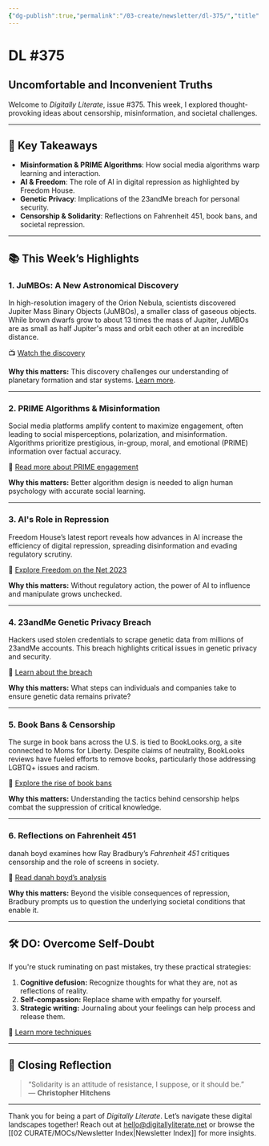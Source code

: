 ```yaml
---
{"dg-publish":true,"permalink":"/03-create/newsletter/dl-375/","title":"Uncomfortable and Inconvenient Truths","tags":["censorship","critical-literacy","freedom","solidarity"]}
---
```



# DL #375

## Uncomfortable and Inconvenient Truths

Welcome to _Digitally Literate_, issue #375. This week, I explored thought-provoking ideas about censorship, misinformation, and societal challenges.

---

## 🔖 Key Takeaways

- **Misinformation & PRIME Algorithms**: How social media algorithms warp learning and interaction.
- **AI & Freedom**: The role of AI in digital repression as highlighted by Freedom House.
- **Genetic Privacy**: Implications of the 23andMe breach for personal security.
- **Censorship & Solidarity**: Reflections on Fahrenheit 451, book bans, and societal repression.

---

## 📚 This Week’s Highlights

### 1. **JuMBOs: A New Astronomical Discovery**
In high-resolution imagery of the Orion Nebula, scientists discovered Jupiter Mass Binary Objects (JuMBOs), a smaller class of gaseous objects. While brown dwarfs grow to about 13 times the mass of Jupiter, JuMBOs are as small as half Jupiter's mass and orbit each other at an incredible distance.

📺 [Watch the discovery](https://www.youtube.com/watch?v=lYOnoXWSfnI)

**Why this matters:** This discovery challenges our understanding of planetary formation and star systems. [Learn more](https://www.nytimes.com/2023-10-02/science/orion-nebula-webb-planets.html).

---

### 2. **PRIME Algorithms & Misinformation**
Social media platforms amplify content to maximize engagement, often leading to social misperceptions, polarization, and misinformation. Algorithms prioritize prestigious, in-group, moral, and emotional (PRIME) information over factual accuracy.

📖 [Read more about PRIME engagement](https://theconversation.com/social-media-algorithms-warp-how-people-learn-from-each-other-research-shows-211172)

**Why this matters:** Better algorithm design is needed to align human psychology with accurate social learning.

---

### 3. **AI's Role in Repression**
Freedom House’s latest report reveals how advances in AI increase the efficiency of digital repression, spreading disinformation and evading regulatory scrutiny.

📖 [Explore Freedom on the Net 2023](https://freedomhouse.org/report/freedom-net)

**Why this matters:** Without regulatory action, the power of AI to influence and manipulate grows unchecked.

---

### 4. **23andMe Genetic Privacy Breach**
Hackers used stolen credentials to scrape genetic data from millions of 23andMe accounts. This breach highlights critical issues in genetic privacy and security.

📖 [Learn about the breach](https://www.bleepingcomputer.com/news/security/genetics-firm-23andme-says-user-data-stolen-in-credential-stuffing-attack/)

**Why this matters:** What steps can individuals and companies take to ensure genetic data remains private?

---

### 5. **Book Bans & Censorship**
The surge in book bans across the U.S. is tied to BookLooks.org, a site connected to Moms for Liberty. Despite claims of neutrality, BookLooks reviews have fueled efforts to remove books, particularly those addressing LGBTQ+ issues and racism.

📖 [Explore the rise of book bans](https://www.usatoday.com/story/news/investigations/2023-10-05/website-driving-banned-books-surge-moms-for-liberty/70922213007/)

**Why this matters:** Understanding the tactics behind censorship helps combat the suppression of critical knowledge.

---

### 6. **Reflections on Fahrenheit 451**
danah boyd examines how Ray Bradbury’s _Fahrenheit 451_ critiques censorship and the role of screens in society.

📖 [Read danah boyd’s analysis](http://www.zephoria.org/thoughts/archives/2023-09-26/the-screens-are-the-symptom.html)

**Why this matters:** Beyond the visible consequences of repression, Bradbury prompts us to question the underlying societal conditions that enable it.

---

## 🛠️ DO: Overcome Self-Doubt

If you're stuck ruminating on past mistakes, try these practical strategies:
1. **Cognitive defusion:** Recognize thoughts for what they are, not as reflections of reality.
2. **Self-compassion:** Replace shame with empathy for yourself.
3. **Strategic writing:** Journaling about your feelings can help process and release them.

📖 [Learn more techniques](https://www.self.com/story/three-things-ruminating-mistakes)

---

## 🌟 Closing Reflection

> “Solidarity is an attitude of resistance, I suppose, or it should be.”  
> — **Christopher Hitchens**

--- 

Thank you for being a part of _Digitally Literate_. Let’s navigate these digital landscapes together! Reach out at hello@digitallyliterate.net or browse the [[02 CURATE/MOCs/Newsletter Index\|Newsletter Index]] for more insights.
